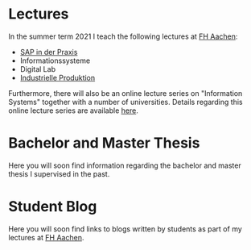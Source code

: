 # Lectures
In the summer term 2021 I teach the following lectures at [FH Aachen](https://www.fh-aachen.de):

- [SAP in der Praxis](/teaching/sap_in_der_praxis)
- Informationssysteme
- Digital Lab
- [Industrielle Produktion](/teaching/industrielle_produktion)

Furthermore, there will also be an online lecture series on "Information Systems" together with a number of universities. Details
regarding this online lecture series are available [here](https://taxxas.com/d.php?id=vvwi). 

# Bachelor and Master Thesis
Here you will soon find information regarding the bachelor and master thesis I supervised in the past. 

# Student Blog
Here you will soon find links to blogs written by students as part of my lectures at [FH Aachen](https://www.fh-aachen.de).

